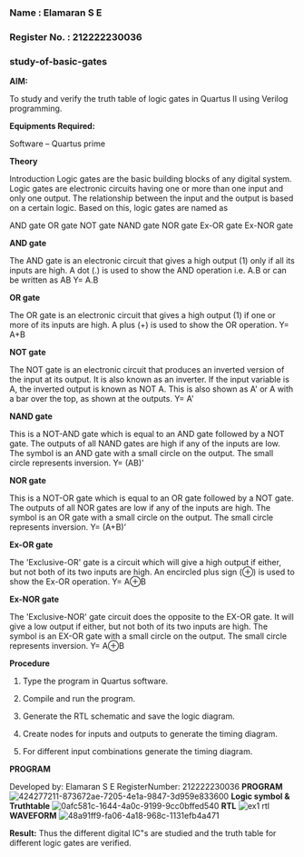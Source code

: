  ### Name : Elamaran S E
 ### Register No. : 212222230036
 ### study-of-basic-gates

**AIM:** 

To study and verify the truth table of logic gates in Quartus II using Verilog programming.

**Equipments Required:**

Software – Quartus prime 

**Theory**

Introduction Logic gates are the basic building blocks of any digital system. Logic gates are electronic circuits having one or more than one input and only one output. The relationship between the input and the output is based on a certain logic. Based on this, logic gates are named as

AND gate OR gate NOT gate NAND gate NOR gate Ex-OR gate Ex-NOR gate

**AND gate**

The AND gate is an electronic circuit that gives a high output (1) only if all its inputs are high. A dot (.) is used to show the AND operation i.e. A.B or can be written as AB
Y= A.B

**OR gate** 

The OR gate is an electronic circuit that gives a high output (1) if one or more of its inputs are high. A plus (+) is used to show the OR operation.
Y= A+B

**NOT gate**

The NOT gate is an electronic circuit that produces an inverted version of the input at its output. It is also known as an inverter. If the input variable is A, the inverted output is known as NOT A. This is also shown as A' or A with a bar over the top, as shown at the outputs.
Y= A'

**NAND gate**

This is a NOT-AND gate which is equal to an AND gate followed by a NOT gate. The outputs of all NAND gates are high if any of the inputs are low. The symbol is an AND gate with a small circle on the output. The small circle represents inversion.
Y= (AB)’

**NOR gate**

This is a NOT-OR gate which is equal to an OR gate followed by a NOT gate. The outputs of all NOR gates are low if any of the inputs are high. The symbol is an OR gate with a small circle on the output. The small circle represents inversion.
Y= (A+B)’

**Ex-OR gate**

The 'Exclusive-OR' gate is a circuit which will give a high output if either, but not both of its two inputs are high. An encircled plus sign (⊕) is used to show the Ex-OR operation.
Y= A⊕B

**Ex-NOR gate**

The 'Exclusive-NOR' gate circuit does the opposite to the EX-OR gate. It will give a low output if either, but not both of its two inputs are high. The symbol is an EX-OR gate with a small circle on the output. The small circle represents inversion.
Y= A⊕B

**Procedure** 

1.	Type the program in Quartus software.

2.	Compile and run the program.

3.	Generate the RTL schematic and save the logic diagram.

4.	Create nodes for inputs and outputs to generate the timing diagram.

5.	For different input combinations generate the timing diagram.


**PROGRAM**

Developed by:  Elamaran S E
RegisterNumber: 212222230036
**PROGRAM**
![424277211-873672ae-7205-4e1a-9847-3d959e833600](https://github.com/user-attachments/assets/bbaf1978-ca10-47cc-985c-ff04f42061a3)
**Logic symbol & Truthtable**
![0afc581c-1644-4a0c-9199-9cc0bffed540](https://github.com/user-attachments/assets/23c1d680-748c-4d36-ace5-c6452589943e)
**RTL**
![ex1 rtl](https://github.com/user-attachments/assets/12ac8d6b-89e0-4a56-8ccf-4e5d8e23fce7)
**WAVEFORM**
![48a91ff9-fa06-4a18-968c-1131efb4a471](https://github.com/user-attachments/assets/0768778c-d2e7-4be6-ab00-3ab1b949c19f)

**Result:**
Thus the different digital IC"s are studied and the truth table for different logic gates are verified.



